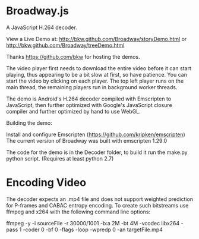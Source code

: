Broadway.js
===========
A JavaScript H.264 decoder.


View a Live Demo at: http://bkw.github.com/Broadway/storyDemo.html or http://bkw.github.com/Broadway/treeDemo.html

Thanks https://github.com/bkw for hosting the demos.

The video player first needs to download the entire video before it can start playing, thus appearing to be a bit slow at first, so have patience. You can start the video by clicking on each player. The top left player runs on the main thread, the remaining players run in background worker threads.

The demo is Android's H.264 decoder compiled with Emscripten to JavaScript, then further optimized with
Google's JavaScript closure compiler and further optimized by hand to use WebGL.

Building the demo:

Install and configure Emscripten (https://github.com/kripken/emscripten)  
The current version of Broadway was built with emscripten 1.29.0  

The code for the demo is in the Decoder folder, to build it run the make.py python script. (Requires at least python 2.7)

Encoding Video
==============

The decoder expects an .mp4 file and does not support weighted prediction for P-frames and CABAC entropy encoding. To create such bitstreams use ffmpeg and x264 with the following command line options:

ffmpeg -y -i sourceFile -r 30000/1001 -b:a 2M -bt 4M -vcodec libx264 -pass 1 -coder 0 -bf 0 -flags -loop -wpredp 0 -an targetFile.mp4
